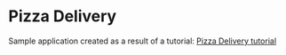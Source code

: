 Pizza Delivery
============
Sample application created as a result of a tutorial: [Pizza Delivery tutorial](https://developer.tomtom.com/maps-sdk-web/tutorials-use-cases/pizza-delivery)
